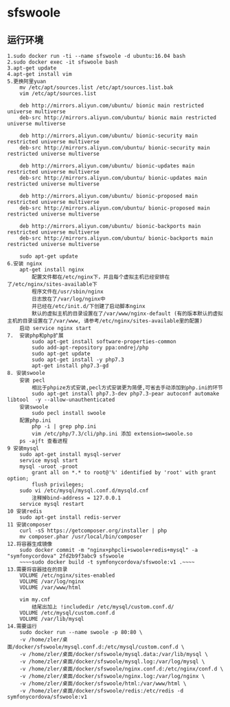 # sfswoole

## 运行环境
    1.sudo docker run -ti --name sfswoole -d ubuntu:16.04 bash
    2.sudo docker exec -it sfswoole bash
    3.apt-get update
    4.apt-get install vim
    5.更换阿里yuan
        mv /etc/apt/sources.list /etc/apt/sources.list.bak
        vim /etc/apt/sources.list
        
        deb http://mirrors.aliyun.com/ubuntu/ bionic main restricted universe multiverse
        deb-src http://mirrors.aliyun.com/ubuntu/ bionic main restricted universe multiverse
        
        deb http://mirrors.aliyun.com/ubuntu/ bionic-security main restricted universe multiverse
        deb-src http://mirrors.aliyun.com/ubuntu/ bionic-security main restricted universe multiverse
        
        deb http://mirrors.aliyun.com/ubuntu/ bionic-updates main restricted universe multiverse
        deb-src http://mirrors.aliyun.com/ubuntu/ bionic-updates main restricted universe multiverse
        
        deb http://mirrors.aliyun.com/ubuntu/ bionic-proposed main restricted universe multiverse
        deb-src http://mirrors.aliyun.com/ubuntu/ bionic-proposed main restricted universe multiverse
        
        deb http://mirrors.aliyun.com/ubuntu/ bionic-backports main restricted universe multiverse
        deb-src http://mirrors.aliyun.com/ubuntu/ bionic-backports main restricted universe multiverse

        sudo apt-get update
    6.安装 nginx
        apt-get install nginx
            配置文件都在/etc/nginx下，并且每个虚拟主机已经安排在了/etc/nginx/sites-available下
            程序文件在/usr/sbin/nginx
            日志放在了/var/log/nginx中
            并已经在/etc/init.d/下创建了启动脚本nginx
            默认的虚拟主机的目录设置在了/var/www/nginx-default (有的版本默认的虚拟主机的目录设置在了/var/www, 请参考/etc/nginx/sites-available里的配置)
        启动 service nginx start
    7.  安装php和php扩展
            sudo apt-get install software-properties-common
            sudo add-apt-repository ppa:ondrej/php
            sudo apt-get update
            sudo apt-get install -y php7.3
            apt-get install php7.3-gd
    8. 安装swoole
        安装 pecl
            相比于phpize方式安装,pecl方式安装更为简便,可省去手动添加到php.ini的环节
            sudo apt-get install php7.3-dev php7.3-pear autoconf automake libtool  -y --allow-unauthenticated
        安装swoole  
            sudo pecl install swoole
        配置php.ini
            php -i | grep php.ini
            vim /etc/php/7.3/cli/php.ini 添加 extension=swoole.so
        ps -ajft 查看进程
    9 安装mysql
        sudo apt-get install mysql-server
        service mysql start
        mysql -uroot -proot
            grant all on *.* to root@'%' identified by 'root' with grant option;
            flush privileges;
        sudo vi /etc/mysql/mysql.conf.d/mysqld.cnf
            注释掉bind-address = 127.0.0.1
        service mysql restart
    10 安装redis
        sudo apt-get install redis-server
    11 安装composer
        curl -sS https://getcomposer.org/installer | php
        mv composer.phar /usr/local/bin/composer
    12.将容器生成镜像
        sudo docker commit -m "nginx+phpcli+swoole+redis+mysql" -a "symfonycordova" 2fd2b9f3abc9 sfswoole
        ~~~~sudo docker build -t symfonycordova/sfswoole:v1 .~~~~
    13.需要将容器挂在的目录
        VOLUME /etc/nginx/sites-enabled
        VOLUME /var/log/nginx
        VOLUME /var/www/html
        
        vim my.cnf
            结尾出加上 !includedir /etc/mysql/custom.conf.d/
        VOLUME /etc/mysql/custom.conf.d
        VOLUME /var/lib/mysql
    14.需要运行
        sudo docker run --name swoole -p 80:80 \
        -v /home/zler/桌面/docker/sfswoole/mysql.conf.d:/etc/mysql/custom.conf.d \
        -v /home/zler/桌面/docker/sfswoole/mysql.data:/var/lib/mysql \
        -v /home/zler/桌面/docker/sfswoole/mysql.log:/var/log/mysql \
        -v /home/zler/桌面/docker/sfswoole/nginx.conf.d:/etc/nginx/conf.d \
        -v /home/zler/桌面/docker/sfswoole/nginx.log:/var/log/nginx \
        -v /home/zler/桌面/docker/sfswoole/html:/var/www/html \
        -v /home/zler/桌面/docker/sfswoole/redis:/etc/redis -d symfonycordova/sfswoole:v1